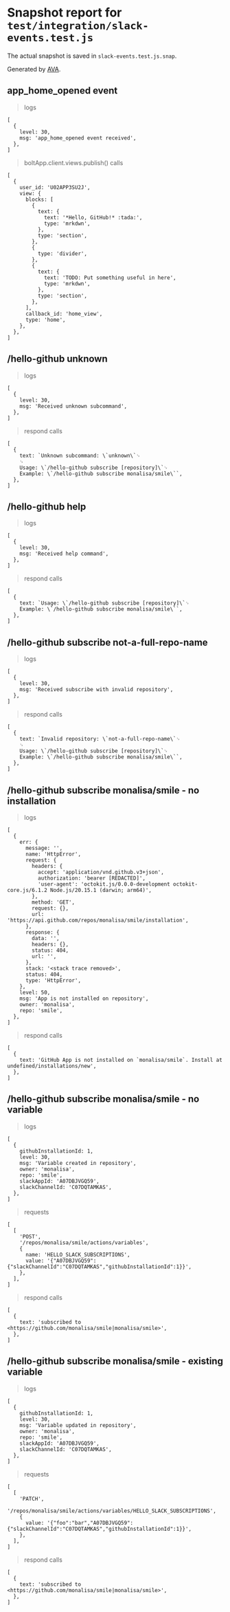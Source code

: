 # Snapshot report for `test/integration/slack-events.test.js`

The actual snapshot is saved in `slack-events.test.js.snap`.

Generated by [AVA](https://avajs.dev).

## app_home_opened event

> logs

    [
      {
        level: 30,
        msg: 'app_home_opened event received',
      },
    ]

> boltApp.client.views.publish() calls

    [
      {
        user_id: 'U02APP3SU2J',
        view: {
          blocks: [
            {
              text: {
                text: '*Hello, GitHub!* :tada:',
                type: 'mrkdwn',
              },
              type: 'section',
            },
            {
              type: 'divider',
            },
            {
              text: {
                text: 'TODO: Put something useful in here',
                type: 'mrkdwn',
              },
              type: 'section',
            },
          ],
          callback_id: 'home_view',
          type: 'home',
        },
      },
    ]

## /hello-github unknown

> logs

    [
      {
        level: 30,
        msg: 'Received unknown subcommand',
      },
    ]

> respond calls

    [
      {
        text: `Unknown subcommand: \`unknown\`␊
        ␊
        Usage: \`/hello-github subscribe [repository]\`␊
        Example: \`/hello-github subscribe monalisa/smile\``,
      },
    ]

## /hello-github help

> logs

    [
      {
        level: 30,
        msg: 'Received help command',
      },
    ]

> respond calls

    [
      {
        text: `Usage: \`/hello-github subscribe [repository]\`␊
        Example: \`/hello-github subscribe monalisa/smile\``,
      },
    ]

## /hello-github subscribe not-a-full-repo-name

> logs

    [
      {
        level: 30,
        msg: 'Received subscribe with invalid repository',
      },
    ]

> respond calls

    [
      {
        text: `Invalid repository: \`not-a-full-repo-name\`␊
        ␊
        Usage: \`/hello-github subscribe [repository]\`␊
        Example: \`/hello-github subscribe monalisa/smile\``,
      },
    ]

## /hello-github subscribe monalisa/smile - no installation

> logs

    [
      {
        err: {
          message: '',
          name: 'HttpError',
          request: {
            headers: {
              accept: 'application/vnd.github.v3+json',
              authorization: 'bearer [REDACTED]',
              'user-agent': 'octokit.js/0.0.0-development octokit-core.js/6.1.2 Node.js/20.15.1 (darwin; arm64)',
            },
            method: 'GET',
            request: {},
            url: 'https://api.github.com/repos/monalisa/smile/installation',
          },
          response: {
            data: '',
            headers: {},
            status: 404,
            url: '',
          },
          stack: '<stack trace removed>',
          status: 404,
          type: 'HttpError',
        },
        level: 50,
        msg: 'App is not installed on repository',
        owner: 'monalisa',
        repo: 'smile',
      },
    ]

> respond calls

    [
      {
        text: 'GitHub App is not installed on `monalisa/smile`. Install at undefined/installations/new',
      },
    ]

## /hello-github subscribe monalisa/smile - no variable

> logs

    [
      {
        githubInstallationId: 1,
        level: 30,
        msg: 'Variable created in repository',
        owner: 'monalisa',
        repo: 'smile',
        slackAppId: 'A07DBJVGQ59',
        slackChannelId: 'C07DQTAMKAS',
      },
    ]

> requests

    [
      [
        'POST',
        '/repos/monalisa/smile/actions/variables',
        {
          name: 'HELLO_SLACK_SUBSCRIPTIONS',
          value: '{"A07DBJVGQ59":{"slackChannelId":"C07DQTAMKAS","githubInstallationId":1}}',
        },
      ],
    ]

> respond calls

    [
      {
        text: 'subscribed to <https://github.com/monalisa/smile|monalisa/smile>',
      },
    ]

## /hello-github subscribe monalisa/smile - existing variable

> logs

    [
      {
        githubInstallationId: 1,
        level: 30,
        msg: 'Variable updated in repository',
        owner: 'monalisa',
        repo: 'smile',
        slackAppId: 'A07DBJVGQ59',
        slackChannelId: 'C07DQTAMKAS',
      },
    ]

> requests

    [
      [
        'PATCH',
        '/repos/monalisa/smile/actions/variables/HELLO_SLACK_SUBSCRIPTIONS',
        {
          value: '{"foo":"bar","A07DBJVGQ59":{"slackChannelId":"C07DQTAMKAS","githubInstallationId":1}}',
        },
      ],
    ]

> respond calls

    [
      {
        text: 'subscribed to <https://github.com/monalisa/smile|monalisa/smile>',
      },
    ]
